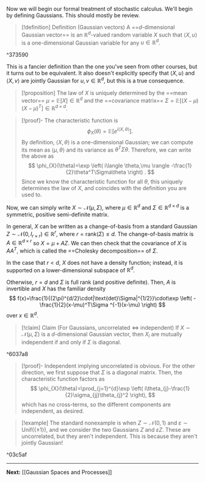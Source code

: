 Now we will begin our formal treatment of stochastic calculus. We'll begin by defining Gaussians. This should mostly be review.

> [!definition] Definition (Gaussian vectors)
> A ==$d$-dimensional Gaussian vector== is an $\mathbb{R}^{d}$-valued random variable $X$  such that $\langle X,u \rangle$ is a one-dimensional Gaussian variable for any $u\in \mathbb{R}^{d}$.

^373590

This is a fancier definition than the one you've seen from other courses, but it turns out to be equivalent. It also doesn't explicitly specify that $\langle X,u \rangle$ and $\langle X,v \rangle$ are jointly Gaussian for $u,v\in \mathbb{R}^{d}$, but this is a true consequence.

> [!proposition]
> The law of $X$ is uniquely determined by the ==mean vector== $\mu=\mathbb{E}[X]\in \mathbb{R}^{d}$ and the ==covariance matrix== $\Sigma=\mathbb{E}[(X-\mu)(X-\mu)^T]\in \mathbb{R}^{d\times d}$.

> [!proof]-
> The characteristic function is
> $$
> \phi_{X}(\theta)=\mathbb{E}\left[ e^{i\langle X,\theta \rangle } \right].
> $$
> By definition, $\langle X,\theta \rangle$ is a one-dimensional Gaussian; we can compute its mean as $\langle \mu,\theta \rangle$ and its variance as $\theta^T\Sigma\theta$. Therefore, we can write the above as
> $$
> \phi_{X}(\theta)=\exp \left( i\langle \theta,\mu \rangle -\frac{1}{2}\theta^T\Sigma\theta \right) .
> $$
> Since we know the characteristic function for all $\theta$, this uniquely determines the law of $X$, and coincides with the definition you are used to.

Now, we can simply write $X\sim \mathcal{N}(\mu,\Sigma)$, where $\mu \in \mathbb{R}^{d}$ and $\Sigma \in \mathbb{R}^{d\times d}$ is a symmetric, positive semi-definite matrix.

In general, $X$ can be written as a change-of-basis from a standard Gaussian $Z\sim \mathcal{N}(0,I_{r\times r})\in \mathbb{R}^{r}$, where $r=\text{rank}(\Sigma)\leq d$. The change-of-basis matrix is $A\in \mathbb{R}^{d\times r}$ so $X=\mu+AZ$. We can then check that the covariance of $X$ is $A A^T$, which is called the ==Cholesky decomposition== of $\Sigma$.

In the case that $r<d$, $X$ does not have a density function; instead, it is supported on a lower-dimensional subspace of $\mathbb{R}^{d}$.

Otherwise, $r=d$ and $\Sigma$ is full rank (and positive definite). Then, $A$ is invertible and $X$ has the familiar density
$$
f(x)=\frac{1}{(2\pi)^{d/2}\cdot|\text{det}\Sigma|^{1/2}}\cdot\exp \left( -\frac{1}{2}(x-\mu)^T\Sigma ^{-1}(x-\mu) \right) 
$$
over $x \in \mathbb{R}^{d}$.

> [!claim] Claim (For Gaussians, uncorrelated $\Longleftrightarrow$ independent)
> If $X\sim \mathcal{N}(\mu,\Sigma)$ is a $d$-dimensional Gaussian vector, then $X_{i}$ are mutually independent if and only if $\Sigma$ is diagonal.

^6037a8

> [!proof]-
> Independent implying uncorrelated is obvious. For the other direction, we first suppose that $\Sigma$ is a diagonal matrix. Then, the characteristic function factors as
> $$
> \phi_{X}(\theta)=\prod_{j=1}^{d}\exp \left( i\theta_{j}-\frac{1}{2}\sigma_{jj}\theta_{j}^2 \right),
> $$
> which has no cross-terms, so the different components are independent, as desired.

> [!example]
> The standard nonexample is when $Z\sim \mathcal{N}(0,1)$ and $\varepsilon \sim \text{Unif}(\{ \pm 1 \})$, and we consider the two Gaussians $Z$ and $\varepsilon Z$. These are uncorrelated, but they aren't independent. This is because they aren't jointly Gaussian!

^03c5af

---

**Next:** [[Gaussian Spaces and Processes]]